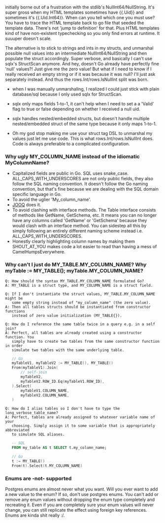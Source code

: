 initially borne out of a frustration with the stdlib's NullInt64/NullString. It's super gross when my HTML templates sometimes have {{.Uid}} and sometimes it's {{.Uid.Int64}}. When can you tell which one you must use? You have to trace the HTML template back to go file that seeded the template data. There's not 'jump to definition' for that. Plus HTML templates kind of have non-existent typechecking so you only find errors at runtime. It suuuper doesn't scale.

The alternative is to stick to strings and ints in my structs, and unmarshal possible null values into an intermediate NullInt64/NullString and then populate the struct accordingly. Super verbose, and basically I can't use sqlx's StructScan anymore. And hey, doesn't Go already have perfectly fine 'null' values?! Just give me the zero value! But what if I need to know if I really received an empty string or if it was because it was null? I'll just ask separately instead. And thus the rows.Int/rows.IsNullInt split was born.

+ when I was manually unmarshaling, I realized I could just stick with plain database/sql because I only used sqlx for StructScan.

+ sqlx only maps fields 1-to-1, it can't help when I need to set a a 'Valid' flag to true or false depending on whether I received a null uid.

+ sqlx handles nested/embedded structs, but doesn't handle multiple nested/embedded struct of the same type because it only maps 1-to-1.

+ Oh my god stop making me use your struct tag DSL to unmarshal my values just let me use code. This is what rows.Int/rows.IsNullInt does. Code is always preferable to a complicated configuration.

### Why ugly MY\_COLUMN\_NAME instead of the idiomatic MyColumnName?
- Capitalized fields are public in Go. SQL uses snake\_case. ALL\_CAPS\_WITH\_UNDERSCORES are not only public fields, they also follow the SQL naming convention. It doesn't follow the Go naming convention, but that's fine because we are dealing with the SQL domain specific language in Go.
- To avoid the uglier 'My\_column\_name'.
- [JOOQ](https://www.jooq.org/doc/latest/manual/getting-started/use-cases/jooq-as-a-sql-builder-with-code-generation/) does it.
- To avoid clashing with interface methods. The Table interface consists of methods like GetName, GetSchema, etc. It means you can no longer have any columns called 'GetName' or 'GetSchema' because they would clash with an interface method. You can sidestep all this by simply following an entirely different naming scheme instead i.e. ALL\_CAPS\_WITH\_UNDERSCORES.
- Honestly clearly highlighting column names by making them SHOUT\_AT\_YOU makes code a lot easier to read than having a mess of CamelHumpsEverywhere.


### Why can't I just do MY\_TABLE.MY\_COLUMN\_NAME? Why myTable := MY\_TABLE(); myTable.MY\_COLUMN\_NAME?

```
Q: How should the syntax MY_TABLE.MY_COLUMN_NAME formulated Go?
A: MY_TABLE is a struct type, and MY_COLUMN_NAME is a struct field.

Q: If I don't instantiate the struct values, MY_TABLE.MY_COLUMN_NAME might be
   some empty string instead of "my_column_name" (the zero value).
A: Then all tables structs should be instantiated from constructor functions
   instead of zero value initialization (MY_TABLE{}).

Q: How do I reference the same table twice in a query e.g. in a self join?
A: Perfect, all tables are already created using a constructor function. You
   simply have to create two tables from the same constructor function in order
   simulate two tables with the same underlying table.
```
```Go
   // Go
   myTableV1, myTableV2 := MY_TABLE(), MY_TABLE()
   From(myTableV1).Join(
       // self-join
       myTableV2,
       myTableV2.ROW_ID.Eq(myTableV1.ROW_ID),
   ).Select(
       myTableV1.COLUMN_NAME,
       myTableV2.COLUMN_NAME,
   )
```
```
Q: How do I alias tables so I don't have to type the long_verbose_table_name?
A: Perfect, tables are already assigned to whatever variable name of your
   choosing. Simply assign it to some variable that is appropriately abbreviated
   to simulate SQL aliases.
```
```SQL
   -- SQL
   FROM my_table AS t SELECT t.my_column_name;
```
```Go
   // Go
   t := MY_TABLE()
   From(t).Select(t.MY_COLUMN_NAME)
```

### Enums are -not- supported
Postgres enums are almost never what you want. Will you ever want to add a new value to the enum? If so, don't use postgres enums. You can't add or remove any enum values without dropping the enum type completely and recreating it.
Even if you are completely sure your enum values will never change, you can still replicate the effect using foreign key references.
Enums are kinda shit really :/.
